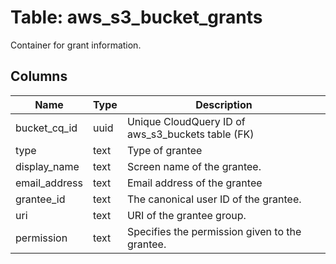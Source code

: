 
# Table: aws_s3_bucket_grants
Container for grant information.
## Columns
| Name        | Type           | Description  |
| ------------- | ------------- | -----  |
|bucket_cq_id|uuid|Unique CloudQuery ID of aws_s3_buckets table (FK)|
|type|text|Type of grantee|
|display_name|text|Screen name of the grantee.|
|email_address|text|Email address of the grantee|
|grantee_id|text|The canonical user ID of the grantee.|
|uri|text|URI of the grantee group.|
|permission|text|Specifies the permission given to the grantee.|
